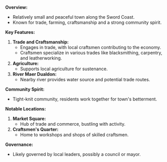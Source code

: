 **Overview:**
- Relatively small and peaceful town along the Sword Coast.
- Known for trade, farming, craftsmanship and a strong community spirit.

**Key Features:**
1. **Trade and Craftsmanship:**
    - Engages in trade, with local craftsmen contributing to the economy.
    - Craftsmen specialize in various trades like blacksmithing, carpentry, and leatherworking.
2. **Agriculture:**
    - Supports local agriculture for sustenance.
3. **River Maer Dualdon:**
    - Nearby river provides water source and potential trade routes.

**Community Spirit:**
- Tight-knit community, residents work together for town's betterment.

**Notable Locations:**
1. **Market Square:**
    - Hub of trade and commerce, bustling with activity.
2. **Craftsmen's Quarter:**
    - Home to workshops and shops of skilled craftsmen.

**Governance:**
- Likely governed by local leaders, possibly a council or mayor.